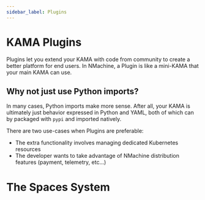```yaml
---
sidebar_label: Plugins
---
```


# KAMA Plugins

Plugins let you extend your KAMA with code from community to create a 
better platform for end users. In NMachine, a Plugin is like a mini-KAMA
that your main KAMA can use.

## Why not just use Python imports?

In many cases, Python imports make more sense. After all, your KAMA
is ultimately just behavior expressed in Python and YAML, 
both of which can by packaged with `pypi` and imported natively. 

There are two use-cases when Plugins are preferable:
- The extra functionality involves managing dedicated Kubernetes resources
- The developer wants to take advantage of NMachine distribution features (payment, telemetry, etc...)




# The Spaces System